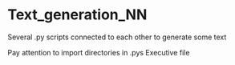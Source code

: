 # Text_generation_NN
Several .py scripts connected to each other to generate some text

Pay attention to import directories in .pys
Executive file
